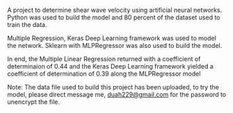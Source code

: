 A project to determine shear wave velocity using artificial neural networks.
Python was used to build the model and 80 percent of the dataset used to train the data.

Multiple Regression, Keras Deep Learning framework was used to model the network.
Sklearn with MLPRegressor was also used to build the model.

In end, the Multiple Linear Regression returned with a coefficient of determinaion of 0.44
and the Keras Deep Learning framework yielded a coefficient of determination of 0.39 along the MLPRegressor model

Note: The data file used to build this project has been uploaded, to try the model, please direct message me, duah229@gmail.com
for the password to unencrypt the file.